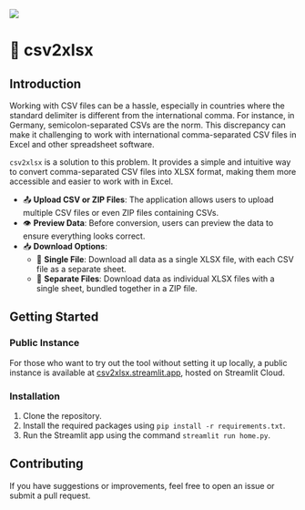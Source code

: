
<a href="https://extras.streamlitapp.com" title="Python Version"><img src="https://static.streamlit.io/badges/streamlit_badge_black_white.svg"></a><br>

# 📄 csv2xlsx

## Introduction

Working with CSV files can be a hassle, especially in countries where the standard delimiter is different from the international comma. For instance, in Germany, semicolon-separated CSVs are the norm. This discrepancy can make it challenging to work with international comma-separated CSV files in Excel and other spreadsheet software.

`csv2xlsx` is a solution to this problem. It provides a simple and intuitive way to convert comma-separated CSV files into XLSX format, making them more accessible and easier to work with in Excel.

- 📤 **Upload CSV or ZIP Files**: The application allows users to upload multiple CSV files or even ZIP files containing CSVs.
- 👁️ **Preview Data**: Before conversion, users can preview the data to ensure everything looks correct.
- 📥 **Download Options**:
   - 📑 **Single File**: Download all data as a single XLSX file, with each CSV file as a separate sheet.
   - 📁 **Separate Files**: Download data as individual XLSX files with a single sheet, bundled together in a ZIP file.

## Getting Started

### Public Instance

For those who want to try out the tool without setting it up locally, a public instance is available at [csv2xlsx.streamlit.app](http://csv2xlsx.streamlit.app/), hosted on Streamlit Cloud.

### Installation

1. Clone the repository.
2. Install the required packages using `pip install -r requirements.txt`.
3. Run the Streamlit app using the command `streamlit run home.py`.

## Contributing

If you have suggestions or improvements, feel free to open an issue or submit a pull request.
